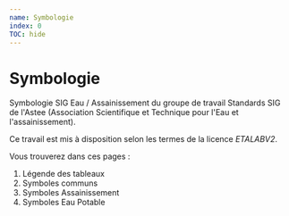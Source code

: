 ```yaml
---
name: Symbologie
index: 0
TOC: hide
---
```


# Symbologie

Symbologie SIG Eau / Assainissement du groupe de travail Standards SIG de l'Astee (Association Scientifique et Technique pour l'Eau et l'assainissement).

Ce travail est mis à disposition selon les termes de la licence _ETALABV2_.

Vous trouverez dans ces pages :

1. Légende des tableaux
2. Symboles communs
3. Symboles Assainissement
4. Symboles Eau Potable
